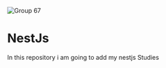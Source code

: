 ![Group 67](https://github.com/user-attachments/assets/a5bdf75c-a831-4725-820e-a36f95318e0f)

# NestJs
In this repository i am going to add my nestjs Studies

